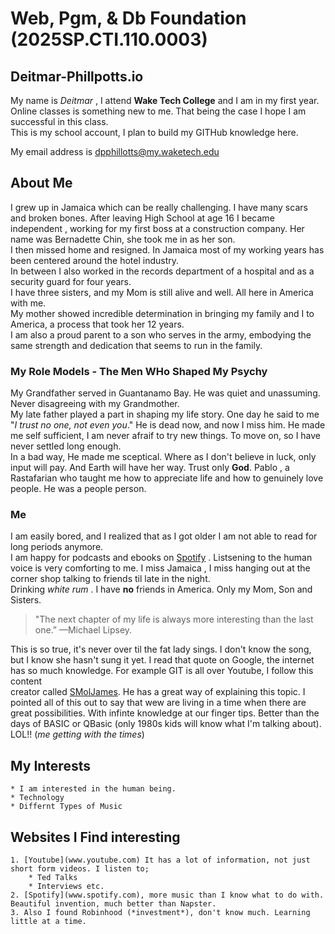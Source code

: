 # Web, Pgm, & Db Foundation (2025SP.CTI.110.0003) #
## Deitmar-Phillpotts.io ##
 

My name is *Deitmar* , I attend **Wake Tech College** and I am in my first year.  Online classes is something new to me. That being the case I hope I am successful in this class.  
This is my school account, I plan to build my GITHub knowledge here.
 
My email address is dpphillotts@my.waketech.edu

## About Me
  I grew up in Jamaica which can be really challenging.  I have many scars and broken bones.
After leaving High School at age 16 I became independent , working for my first boss at a construction company. Her name was Bernadette Chin, she took me in as her son.   
I then missed home and resigned. In Jamaica most of my working years has been centered around the hotel industry.   
In between I also worked in the records department of a hospital and as a security guard for four years.  
I have three sisters, and my Mom is still alive and well. All here in America with me.  
My mother showed incredible determination in bringing my family and I to America, a process that took her 12 years.  
I am also a proud parent to a son who serves in the army, embodying the same strength and dedication that seems to run in the family.  

 ### My Role Models - The Men WHo Shaped My Psychy
 
  My Grandfather served in Guantanamo Bay. He was quiet and unassuming. Never disagreeing with my Grandmother.  
My late father played a part in shaping my life story. One day he said to me "*I trust no one, not even you*." He is dead now, and now I miss him.
He made me self sufficient, I am never afraif to try new things. To move on, so I have never settled long enough.  
In a bad way, He made me sceptical. Where as I don't believe in luck, only input will pay. And Earth will have her way. Trust only **God**.
Pablo , a Rastafarian who taught me how to appreciate life and how to genuinely love people. He was a people person.

### Me
  I am easily bored, and I realized that as I got older I am not able to read for long periods anymore.  
I am happy for podcasts and ebooks on [Spotify](www.spotify.com) . Listsening to the human voice is very comforting to me.
I miss Jamaica , I miss hanging out at the corner shop talking to friends til late in the night.  
Drinking *white rum* . I have **no** friends in America. Only my Mom, Son and Sisters.

> "The next chapter of my life is always more interesting than the last one.” —Michael Lipsey.


This is so true, it's never over til the fat lady sings. I don't know the song, but I know she hasn't sung it yet.
I read that quote on Google, the internet has so much knowledge. For example GIT is all over Youtube, I follow this content   
creator called [SMolJames](https://www.youtube.com/watch?v=Eb3lOiukwAQ). He has a great way of explaining this topic.
I pointed all of this out to say that wew are living in a time when there are great possibilities. With infinte knowledge at our finger tips.
Better than the days of BASIC or QBasic (only 1980s kids will know what I'm talking about).
LOL!! (*me getting with the times*)

## My Interests
    * I am interested in the human being.
    * Technology
    * Differnt Types of Music

## Websites I Find interesting
    1. [Youtube](www.youtube.com) It has a lot of information, not just short form videos. I listen to;
        * Ted Talks
        * Interviews etc.
    2. [Spotify](www.spotify.com), more music than I know what to do with. Beautiful invention, much better than Napster.
    3. Also I found Robinhood (*investment*), don't know much. Learning little at a time. 
